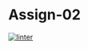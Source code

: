 # Assign-02
[![linter](https://github.com/Rober-Smith/Assign-02/workflows/linter/badge.svg)](https://github.com/marketplace/actions/super-linter) 
